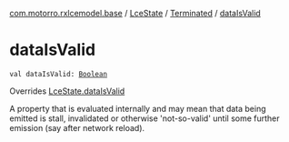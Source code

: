 [com.motorro.rxlcemodel.base](../../index.md) / [LceState](../index.md) / [Terminated](index.md) / [dataIsValid](./data-is-valid.md)

# dataIsValid

`val dataIsValid: `[`Boolean`](https://kotlinlang.org/api/latest/jvm/stdlib/kotlin/-boolean/index.html)

Overrides [LceState.dataIsValid](../data-is-valid.md)

A property that is evaluated internally and may mean that data being emitted is stall,
invalidated or otherwise 'not-so-valid' until some further emission (say after network
reload).

